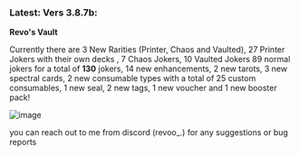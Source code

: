### Latest: Vers 3.8.7b:

**Revo's Vault**

Currently there are 3 New Rarities (Printer, Chaos and Vaulted), 27 Printer Jokers with their own decks , 7 Chaos Jokers, 10 Vaulted Jokers 89 normal jokers for a total of **130** jokers, 14 new enhancements, 2 new tarots, 3 new spectral cards, 2 new consumable types with a total of 25 custom consumables, 1 new seal, 2 new tags, 1 new voucher and 1 new booster pack!


![image](https://github.com/user-attachments/assets/7453f56a-bae3-4943-bd42-d742bfd83da6)


you can reach out to me from discord (revoo_.) for any suggestions or bug reports
